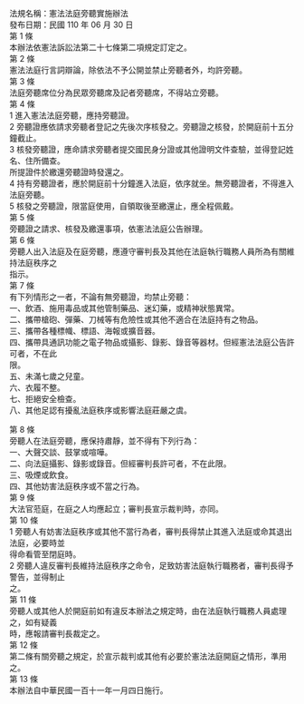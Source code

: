 法規名稱：憲法法庭旁聽實施辦法  
發布日期：民國 110 年 06 月 30 日  
第 1 條  
本辦法依憲法訴訟法第二十七條第二項規定訂定之。  
第 2 條  
憲法法庭行言詞辯論，除依法不予公開並禁止旁聽者外，均許旁聽。  
第 3 條  
法庭旁聽席位分為民眾旁聽席及記者旁聽席，不得站立旁聽。  
第 4 條  
1 進入憲法法庭旁聽，應持旁聽證。  
2 旁聽證應依請求旁聽者登記之先後次序核發之。旁聽證之核發，於開庭前十五分鐘截止。  
3 核發旁聽證，應命請求旁聽者提交國民身分證或其他證明文件查驗，並得登記姓名、住所備查。  
所提證件於繳還旁聽證時發還之。  
4 持有旁聽證者，應於開庭前十分鐘進入法庭，依序就坐。無旁聽證者，不得進入法庭旁聽。  
5 核發之旁聽證，限當庭使用，自領取後至繳還止，應全程佩戴。  
第 5 條  
旁聽證之請求、核發及繳還事項，依憲法法庭公告辦理。  
第 6 條  
旁聽人出入法庭及在庭旁聽，應遵守審判長及其他在法庭執行職務人員所為有關維持法庭秩序之  
指示。  
第 7 條  
有下列情形之一者，不論有無旁聽證，均禁止旁聽：  
一、飲酒、施用毒品或其他管制藥品、迷幻藥，或精神狀態異常。  
二、攜帶槍砲、彈藥、刀械等有危險性或其他不適合在法庭持有之物品。  
三、攜帶各種標幟、標語、海報或擴音器。  
四、攜帶具通訊功能之電子物品或攝影、錄影、錄音等器材。但經憲法法庭公告許可者，不在此  
限。  
五、未滿七歲之兒童。  
六、衣履不整。  
七、拒絕安全檢查。  
八、其他足認有擾亂法庭秩序或影響法庭莊嚴之虞。  


第 8 條  
旁聽人在法庭旁聽，應保持肅靜，並不得有下列行為：  
一、大聲交談、鼓掌或喧嘩。  
二、向法庭攝影、錄影或錄音。但經審判長許可者，不在此限。  
三、吸煙或飲食。  
四、其他妨害法庭秩序或不當之行為。  
第 9 條  
大法官蒞庭，在庭之人均應起立；審判長宣示裁判時，亦同。  
第 10 條  
1 旁聽人有妨害法庭秩序或其他不當行為者，審判長得禁止其進入法庭或命其退出法庭，必要時並  
得命看管至閉庭時。  
2 旁聽人違反審判長維持法庭秩序之命令，足致妨害法庭執行職務者，審判長得予警告，並得制止  
之。  
第 11 條  
旁聽人或其他人於開庭前如有違反本辦法之規定時，由在法庭執行職務人員處理之，如有疑義  
時，應報請審判長裁定之。  
第 12 條  
第二條有關旁聽之規定，於宣示裁判或其他有必要於憲法法庭開庭之情形，準用之。  
第 13 條  
本辦法自中華民國一百十一年一月四日施行。  


